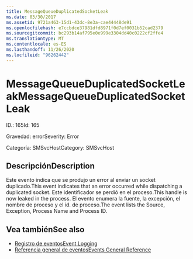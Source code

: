 ```yaml
---
title: MessageQueueDuplicatedSocketLeak
ms.date: 03/30/2017
ms.assetid: 9721a463-15d1-43dc-8e3a-cae44448de91
ms.openlocfilehash: e7ccbdce37981dfd8971f0d7ef0031b52cad2379
ms.sourcegitcommit: bc293b14af795e0e999e3304dd40c0222cf2ffe4
ms.translationtype: MT
ms.contentlocale: es-ES
ms.lasthandoff: 11/26/2020
ms.locfileid: "96262442"
---
```

# <a name="messagequeueduplicatedsocketleak"></a><span data-ttu-id="75a71-102">MessageQueueDuplicatedSocketLeak</span><span class="sxs-lookup"><span data-stu-id="75a71-102">MessageQueueDuplicatedSocketLeak</span></span>

<span data-ttu-id="75a71-103">ID.: 165</span><span class="sxs-lookup"><span data-stu-id="75a71-103">Id: 165</span></span>  
  
 <span data-ttu-id="75a71-104">Gravedad: error</span><span class="sxs-lookup"><span data-stu-id="75a71-104">Severity: Error</span></span>  
  
 <span data-ttu-id="75a71-105">Categoría: SMSvcHost</span><span class="sxs-lookup"><span data-stu-id="75a71-105">Category: SMSvcHost</span></span>  
  
## <a name="description"></a><span data-ttu-id="75a71-106">Descripción</span><span class="sxs-lookup"><span data-stu-id="75a71-106">Description</span></span>  

 <span data-ttu-id="75a71-107">Este evento indica que se produjo un error al enviar un socket duplicado.</span><span class="sxs-lookup"><span data-stu-id="75a71-107">This event indicates that an error occurred while dispatching a duplicated socket.</span></span> <span data-ttu-id="75a71-108">Este identificador se perdió en el proceso.</span><span class="sxs-lookup"><span data-stu-id="75a71-108">This handle is now leaked in the process.</span></span> <span data-ttu-id="75a71-109">El evento enumera la fuente, la excepción, el nombre de proceso y el id. de proceso.</span><span class="sxs-lookup"><span data-stu-id="75a71-109">The event lists the Source, Exception, Process Name and Process ID.</span></span>  
  
## <a name="see-also"></a><span data-ttu-id="75a71-110">Vea también</span><span class="sxs-lookup"><span data-stu-id="75a71-110">See also</span></span>

- [<span data-ttu-id="75a71-111">Registro de eventos</span><span class="sxs-lookup"><span data-stu-id="75a71-111">Event Logging</span></span>](index.md)
- [<span data-ttu-id="75a71-112">Referencia general de eventos</span><span class="sxs-lookup"><span data-stu-id="75a71-112">Events General Reference</span></span>](events-general-reference.md)
